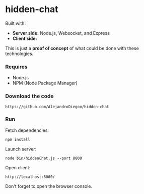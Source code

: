 # hidden-chat

Built with:

  - <strong>Server side:</strong> Node.js, Websocket, and Express
  - <strong>Client side:</strong> 

This is just a <strong>proof of concept</strong> of what could be done with these technologies.

### Requires

  - Node.js
  - NPM (Node Package Manager)

### Download the code

    https://github.com/AlejandroDiegoo/hidden-chat

### Run

Fetch dependencies:

    npm install

Launch server:
    
    node bin/hiddenChat.js --port 8000

Open client:

    http://localhost:8000/

Don't forget to open the browser console.

